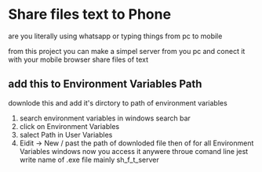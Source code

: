# Share files text to Phone
are you literally using whatsapp or typing things from pc to mobile  

from this project you can make a simpel server from you pc and conect it with your mobile browser  share files of text

## add this to Environment Variables Path
downlode this and add it's dirctory to path of environment variables  
1. search environment variables in windows search bar
2. click on Environment Variables
3. salect Path in User Variables
4. Eidit -> New / past the path of downloded file then of for all Environment Variables windows
now you access it anywere throue comand line jest write name of .exe file mainly sh_f_t_server 


